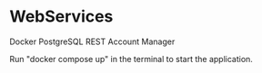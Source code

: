# WebServices

Docker
PostgreSQL
REST
Account Manager

Run "docker compose up" in the terminal to start the application.

